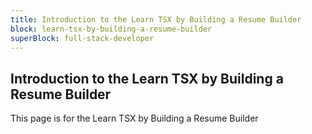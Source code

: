 ```yaml
---
title: Introduction to the Learn TSX by Building a Resume Builder
block: learn-tsx-by-building-a-resume-builder
superBlock: full-stack-developer
---
```


## Introduction to the Learn TSX by Building a Resume Builder

This page is for the Learn TSX by Building a Resume Builder
